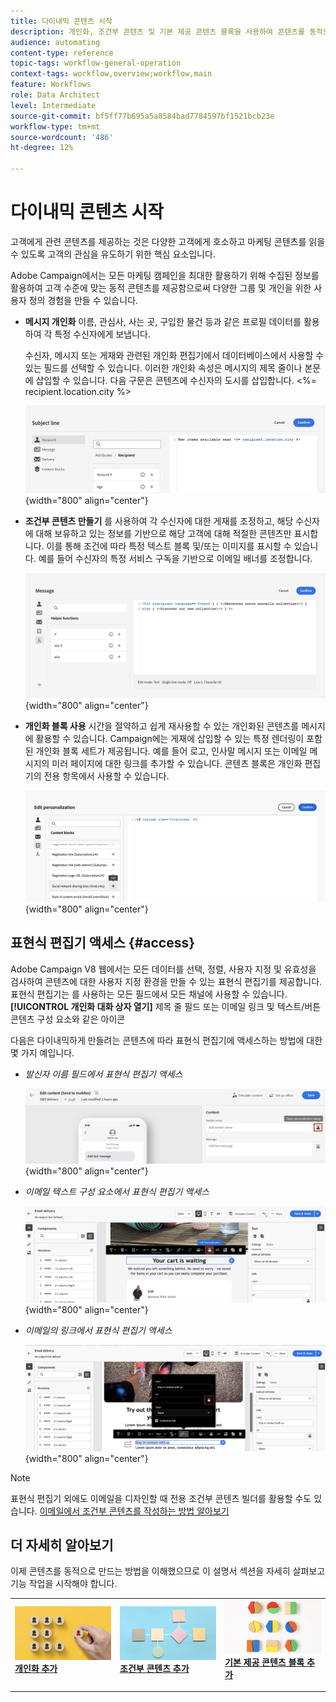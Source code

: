 ```yaml
---
title: 다이내믹 콘텐츠 시작
description: 개인화, 조건부 콘텐츠 및 기본 제공 콘텐츠 블록을 사용하여 콘텐츠를 동적으로 만드는 방법을 알아봅니다.
audience: automating
content-type: reference
topic-tags: workflow-general-operation
context-tags: workflow,overview;workflow,main
feature: Workflows
role: Data Architect
level: Intermediate
source-git-commit: bf5ff77b695a5a8584bad7784597bf1521bcb23e
workflow-type: tm+mt
source-wordcount: '486'
ht-degree: 12%

---
```



# 다이내믹 콘텐츠 시작

고객에게 관련 콘텐츠를 제공하는 것은 다양한 고객에게 호소하고 마케팅 콘텐츠를 읽을 수 있도록 고객의 관심을 유도하기 위한 핵심 요소입니다.

Adobe Campaign에서는 모든 마케팅 캠페인을 최대한 활용하기 위해 수집된 정보를 활용하여 고객 수준에 맞는 동적 콘텐츠를 제공함으로써 다양한 그룹 및 개인을 위한 사용자 정의 경험을 만들 수 있습니다.

* **메시지 개인화** 이름, 관심사, 사는 곳, 구입한 물건 등과 같은 프로필 데이터를 활용하여 각 특정 수신자에게 보냅니다.

  수신자, 메시지 또는 게재와 관련된 개인화 편집기에서 데이터베이스에서 사용할 수 있는 필드를 선택할 수 있습니다. 이러한 개인화 속성은 메시지의 제목 줄이나 본문에 삽입할 수 있습니다. 다음 구문은 콘텐츠에 수신자의 도시를 삽입합니다. &lt;%= recipient.location.city %>

  ![](assets/perso-subject-line.png){width="800" align="center"}

* **조건부 콘텐츠 만들기** 를 사용하여 각 수신자에 대한 게재를 조정하고, 해당 수신자에 대해 보유하고 있는 정보를 기반으로 해당 고객에 대해 적절한 콘텐츠만 표시합니다. 이를 통해 조건에 따라 특정 텍스트 블록 및/또는 이미지를 표시할 수 있습니다. 예를 들어 수신자의 특정 서비스 구독을 기반으로 이메일 배너를 조정합니다.

  ![](assets/condition-sample.png){width="800" align="center"}

* **개인화 블록 사용** 시간을 절약하고 쉽게 재사용할 수 있는 개인화된 콘텐츠를 메시지에 활용할 수 있습니다. Campaign에는 게재에 삽입할 수 있는 특정 렌더링이 포함된 개인화 블록 세트가 제공됩니다. 예를 들어 로고, 인사말 메시지 또는 이메일 메시지의 미러 페이지에 대한 링크를 추가할 수 있습니다. 콘텐츠 블록은 개인화 편집기의 전용 항목에서 사용할 수 있습니다.

  ![](assets/content-blocks.png){width="800" align="center"}

## 표현식 편집기 액세스 {#access}

Adobe Campaign V8 웹에서는 모든 데이터를 선택, 정렬, 사용자 지정 및 유효성을 검사하여 콘텐츠에 대한 사용자 지정 환경을 만들 수 있는 표현식 편집기를 제공합니다. 표현식 편집기는 를 사용하는 모든 필드에서 모든 채널에 사용할 수 있습니다. **[!UICONTROL 개인화 대화 상자 열기]** 제목 줄 필드 또는 이메일 링크 및 텍스트/버튼 콘텐츠 구성 요소와 같은 아이콘

다음은 다이내믹하게 만들려는 콘텐츠에 따라 표현식 편집기에 액세스하는 방법에 대한 몇 가지 예입니다.

* *발신자 이름 필드에서 표현식 편집기 액세스*

  ![](assets/expression-editor-access.png){width="800" align="center"}

* *이메일 텍스트 구성 요소에서 표현식 편집기 액세스*

  ![](assets/expression-editor-access-email.png){width="800" align="center"}

* *이메일의 링크에서 표현식 편집기 액세스*

  ![](assets/perso-link-insert-icon.png){width="800" align="center"}

>[!NOTE]
>
>표현식 편집기 외에도 이메일을 디자인할 때 전용 조건부 콘텐츠 빌더를 활용할 수도 있습니다. [이메일에서 조건부 콘텐츠를 작성하는 방법 알아보기](conditions.md)

## 더 자세히 알아보기

이제 콘텐츠를 동적으로 만드는 방법을 이해했으므로 이 설명서 섹션을 자세히 살펴보고 기능 작업을 시작해야 합니다.

<table style="table-layout:fixed"><tr style="border: 0;">
<td>
<a href="personalize.md">
<img alt="콘텐츠 개인화" src="assets/do-not-localize/dynamic-personalization.jpg">
</a>
<div>
<a href="personalize.md"><strong>개인화 추가</strong></a>
</div>
<p>
</td>
<td>
<a href="conditions.md">
<img alt="리드" src="assets/do-not-localize/dynamic-conditional.jpg">
</a>
<div><a href="conditions.md"><strong>조건부 콘텐츠 추가</strong>
</div>
<p>
</td>
<td>
<a href="content-blocks.md">
<img alt="저빈도" src="assets/do-not-localize/dynamic-content-blocks.jpg">
</a>
<div>
<a href="content-blocks.md"><strong>기본 제공 콘텐츠 블록 추가</strong></a>
</div>
<p></td>
</tr></table>
